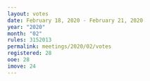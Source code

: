 ```yaml
---
layout: votes
date: February 18, 2020 - February 21, 2020
year: "2020"
month: "02"
rules: 3152013
permalink: meetings/2020/02/votes
registered: 28
ooe: 28
imove: 24
---
```


